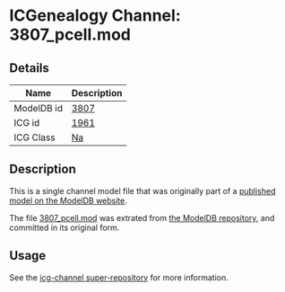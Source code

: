 # ICGenealogy Channel: 3807\_pcell.mod

## Details

Name | Description
---- | -----------
ModelDB id | [3807](http://senselab.med.yale.edu/ModelDB/ShowModel.cshtml?model=3807)
ICG id | [1961](http://icg.neurotheory.ox.ac.uk/channels/2/1961)
ICG Class | [Na](http://icg.neurotheory.ox.ac.uk/channels/2)

## Description

This is a single channel model file that was originally part of a [published model on the ModelDB website](http://senselab.med.yale.edu/mModelDB/ShowModel.cshtml?model=3807).

The file [3807\_pcell.mod](3807_pcell.mod) was extrated from [the ModelDB repository](http://senselab.med.yale.edu/ModelDB/ShowModel.cshtml?model=3807), and committed in its original form.

## Usage

See the [icg-channel super-repository](https://github.com/icgenealogy/icg-channels) for more information.
